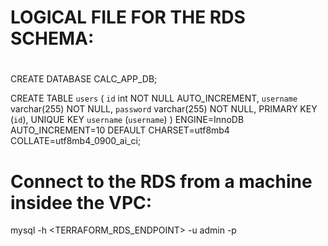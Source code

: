 
# LOGICAL FILE FOR THE RDS SCHEMA:
#
CREATE DATABASE CALC_APP_DB;

CREATE TABLE `users` (
  `id` int NOT NULL AUTO_INCREMENT,
  `username` varchar(255) NOT NULL,
  `password` varchar(255) NOT NULL,
  PRIMARY KEY (`id`),
  UNIQUE KEY `username` (`username`)
) ENGINE=InnoDB AUTO_INCREMENT=10 DEFAULT CHARSET=utf8mb4 COLLATE=utf8mb4_0900_ai_ci;


# Connect to the RDS from a machine insidee the VPC:
mysql -h <TERRAFORM_RDS_ENDPOINT> -u admin -p